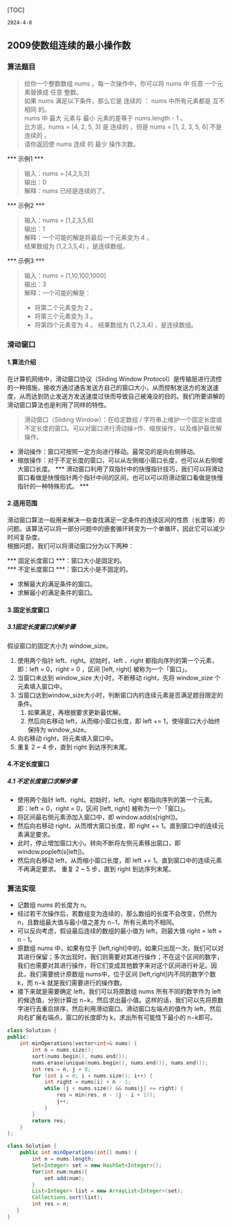 [TOC]
```
2024-4-8
```
## 2009使数组连续的最小操作数
### 算法题目    


>给你一个整数数组 nums 。每一次操作中，你可以将 nums 中 任意 一个元素替换成 任意 整数。     
>如果 nums 满足以下条件，那么它是 连续的 ： 
>nums 中所有元素都是 互不相同 的。  
>nums 中 最大 元素与 最小 元素的差等于 nums.length - 1 。   
>比方说，nums = [4, 2, 5, 3] 是 连续的 ，但是 nums = [1, 2, 3, 5, 6] 不是连续的 。  
>请你返回使 nums 连续 的 最少 操作次数。    

*** 示例1 ***
> 输入：nums = [4,2,5,3]    
> 输出：0   
> 解释：nums 已经是连续的了。     

*** 示例2 ***
> 输入：nums = [1,2,3,5,6]  
> 输出：1   
> 解释：一个可能的解是将最后一个元素变为 4 。   
> 结果数组为 [1,2,3,5,4] ，是连续数组。   

*** 示例3 ***
> 输入：nums = [1,10,100,1000]  
> 输出：3   
> 解释：一个可能的解是：    
> - 将第二个元素变为 2 。
> - 将第三个元素变为 3 。
> - 将第四个元素变为 4 。
> 结果数组为 [1,2,3,4] ，是连续数组。

### 滑动窗口
#### 1.算法介绍
在计算机网络中，滑动窗口协议（Sliding Window Protocol）是传输层进行流控的一种措施，接收方通过通告发送方自己的窗口大小，从而控制发送方的发送速度，从而达到防止发送方发送速度过快而导致自己被淹没的目的。我们所要讲解的滑动窗口算法也是利用了同样的特性。 
>滑动窗口（Sliding Window）：在给定数组 / 字符串上维护一个固定长度或不定长度的窗口。可以对窗口进行滑动操>作、缩放操作，以及维护最优解操作。 
+ 滑动操作：窗口可按照一定方向进行移动。最常见的是向右侧移动。
+ 缩放操作：对于不定长度的窗口，可以从左侧缩小窗口长度，也可以从右侧增大窗口长度。
*** 滑动窗口利用了双指针中的快慢指针技巧，我们可以将滑动窗口看做是快慢指针两个指针中间的区间，也可以可以将滑动窗口看做是快慢指针的一种特殊形式。 ***
#### 2.适用范围
滑动窗口算法一般用来解决一些查找满足一定条件的连续区间的性质（长度等）的问题。该算法可以将一部分问题中的嵌套循环转变为一个单循环，因此它可以减少时间复杂度。     
根据问题，我们可以将滑动窗口分为以下两种：      

*** 固定长度窗口 ***：窗口大小是固定的。    
*** 不定长度窗口 ***：窗口大小是不固定的。  
+ 求解最大的满足条件的窗口。
+ 求解最小的满足条件的窗口。
#### 3.固定长度窗口
##### 3.1固定长度窗口求解步骤
假设窗口的固定大小为 window_size。

1. 使用两个指针 left、right。初始时，left 、right 都指向序列的第一个元素，即：left = 0，right = 0 ，区间 [left, right] 被称为一个「窗口」。
2. 当窗口未达到 window_size 大小时，不断移动 right，先将 window_size 个元素填入窗口中。
3. 当窗口达到window_size大小时，判断窗口内的连续元素是否满足题目限定的条件。
    1. 如果满足，再根据要求更新最优解。
    2. 然后向右移动 left，从而缩小窗口长度，即 left += 1，使得窗口大小始终保持为 window_size。
4. 向右移动 right，将元素填入窗口中。
5. 重复 2 ~ 4 步，直到 right 到达序列末尾。
#### 4.不定长度窗口
##### 4.1 不定长度窗口求解步骤
+ 使用两个指针 left、right。初始时，left、right 都指向序列的第一个元素。即：left = 0，right = 0，区间 [left, right] 被称为一个「窗口」。
+ 将区间最右侧元素添加入窗口中，即 window.add(s[right])。
+ 然后向右移动 right，从而增大窗口长度，即 right += 1。直到窗口中的连续元素满足要求。
+ 此时，停止增加窗口大小。转向不断将左侧元素移出窗口，即 window.popleft(s[left])。
+ 然后向右移动 left，从而缩小窗口长度，即 left += 1。直到窗口中的连续元素不再满足要求。
重复 2 ~ 5 步，直到 right 到达序列末尾。
### 算法实现
+ 记数组 nums 的长度为 n。
+ 经过若干次操作后，若数组变为连续的，那么数组的长度不会改变，仍然为 n，且数组最大值与最小值之差为 n−1，所有元素均不相同。  
+ 可以反向考虑，假设最后连续的数组的最小值为 left，则最大值 right = left + n - 1。
+ 原数组 nums 中，如果有位于 [left,right]中的，如果只出现一次，我们可以对其进行保留；多次出现时，我们则需要对其进行操作；不在这个区间的数字，我们也需要对其进行操作，将它们变成其他数字来对这个区间进行补足。因此，我们需要统计原数组 nums中，位于区间 [left,right]内不同的数字个数 k，而 n−k 就是我们需要进行的操作数。
+ 接下来就是需要确定 left，我们可以将原数组 nums 所有不同的数字作为 left的候选值，分别计算出 n−k，然后求出最小值。这样的话，我们可以先将原数字进行去重后排序，然后利用滑动窗口。滑动窗口左端点的值作为 left，然后向右扩展右端点，窗口的长度即为 k，求出所有可能性下最小的 n−k即可。

```c++
class Solution {
public:
    int minOperations(vector<int>& nums) {
        int n = nums.size();
        sort(nums.begin(), nums.end());
        nums.erase(unique(nums.begin(), nums.end()), nums.end());
        int res = n, j = 0;
        for (int i = 0; i < nums.size(); i++) {
            int right = nums[i] + n - 1;
            while (j < nums.size() && nums[j] <= right) {
                res = min(res, n - (j - i + 1));
                j++;
            }
        }            
        return res;
    }
};
```
```java
class Solution {
    public int minOperations(int[] nums) {
        int n = nums.length;
        Set<Integer> set = new HashSet<Integer>();
        for(int num:nums){
            set.add(num);
        }
        List<Integer> list = new ArrayList<Integer>(set);
        Collections.sort(list);
        int res = n;
   }
}
```



